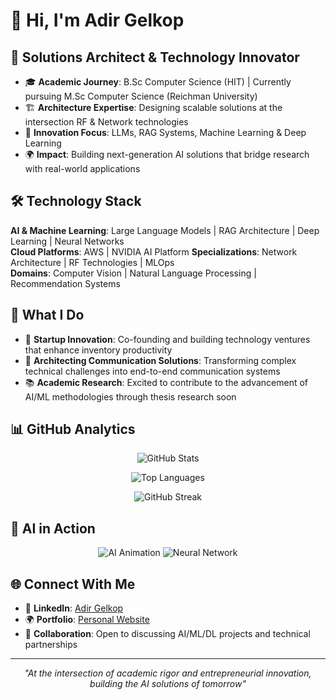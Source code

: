 # 👋 Hi, I'm Adir Gelkop
## 🎯 Solutions Architect & Technology Innovator
- 🎓 **Academic Journey**: B.Sc Computer Science (HIT) | Currently pursuing M.Sc Computer Science (Reichman University)
- 🏗️ **Architecture Expertise**: Designing scalable solutions at the intersection RF & Network technologies
- 🚀 **Innovation Focus**: LLMs, RAG Systems, Machine Learning & Deep Learning
- 🌍 **Impact**: Building next-generation AI solutions that bridge research with real-world applications

## 🛠️ Technology Stack
**AI & Machine Learning**: Large Language Models | RAG Architecture | Deep Learning | Neural Networks  
**Cloud Platforms**: AWS | NVIDIA AI Platform
**Specializations**: Network Architecture | RF Technologies | MLOps  
**Domains**: Computer Vision | Natural Language Processing | Recommendation Systems

## 🔬 What I Do
- 🏢 **Startup Innovation**: Co-founding and building technology ventures that enhance inventory productivity
- 🎯 **Architecting Communication Solutions**: Transforming complex technical challenges into end-to-end communication systems
- 📚 **Academic Research**: Excited to contribute to the advancement of AI/ML methodologies through thesis research soon

## 📊 GitHub Analytics

<div align="center">

![GitHub Stats](https://github-readme-stats.vercel.app/api?username=AdirGelkop&show_icons=true&theme=tokyonight&hide_border=true&bg_color=0D1117)

![Top Languages](https://github-readme-stats.vercel.app/api/top-langs/?username=AdirGelkop&layout=compact&theme=tokyonight&hide_border=true&bg_color=0D1117)

![GitHub Streak](https://streak-stats.demolab.com/?user=AdirGelkop&theme=tokyonight&hide_border=true&background=0D1117)

</div>

## 🤖 AI in Action

<div align="center">

![AI Animation](https://media.giphy.com/media/3oKIPEqDGUULpEU0aQ/giphy.gif)
![Neural Network](https://media.giphy.com/media/l46Cy1rHbQ92uuLXa/giphy.gif)

</div>

## 🌐 Connect With Me
- 💼 **LinkedIn**: [Adir Gelkop](https://www.linkedin.com/in/adir-gelkop/)
- 🌍 **Portfolio**: [Personal Website](https://app--stron-grip-2c80b785.base44.app/)
- 📧 **Collaboration**: Open to discussing AI/ML/DL projects and technical partnerships

---

<div align="center">
  
*"At the intersection of academic rigor and entrepreneurial innovation, building the AI solutions of tomorrow"* 

</div>
